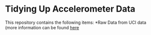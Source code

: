 # Tidying Up Accelerometer Data

This repository contains the following items:
*Raw Data from UCI data (more information can be found [here](http://archive.ics.uci.edu/ml/datasets/Human+Activity+Recognition+Using+Smartphones)
